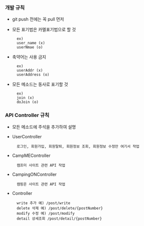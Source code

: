 
### 개발 규칙

- git push 전에는 꼭 pull 먼저

- 모든 표기법은 카멜표기법으로 할 것

        ex)
        user_name (x)
        userNmae (o)

- 축약어는 사용 금지

        ex)
        userAddr (x)
        userAddress (o)

- 모든 메소드는 동사로 표기할 것

        ex)
        join (x)
        doJoin (o)

### API Controller 규칙

- 모든 메소드에 주석을 추가하여 설명

- UserController

        로그인, 회원가입, 회원탈퇴, 회원정보 조회, 회원정보 수정만 여기서 작업

- CampMEController

        캠프미 사이트 관련 API 작업

- CampingONController

        캠핑온 사이트 관련 API 작업
        
- Controller 

        write 추가 예) /post/write
        delete 삭제 예) /post/delete/{postNumber}
        modify 수정 예) /post/modify
        detail 상세조회 /post/detail/{postNumber}
        
